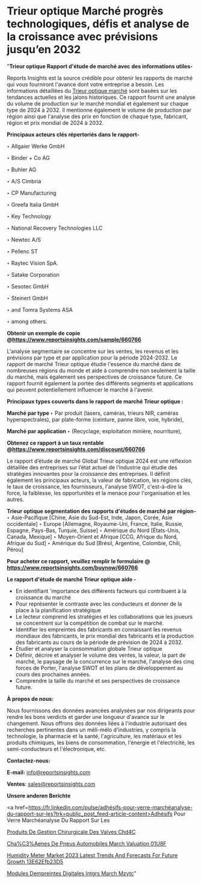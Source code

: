 # Trieur optique Marché progrès technologiques, défis et analyse de la croissance avec prévisions jusqu’en 2032

"<strong>Trieur optique Rapport d'étude de marché avec des informations utiles-</strong>

Reports Insights est la source crédible pour obtenir les rapports de marché qui vous fourniront l'avance dont votre entreprise a besoin. Les informations détaillées du <a href=https://www.reportsinsights.com/sample/660766>Trieur optique marché</a> sont basées sur les tendances actuelles et les jalons historiques. Ce rapport fournit une analyse du volume de production sur le marché mondial et également sur chaque type de 2024 à 2032. Il mentionne également le volume de production par région ainsi que l'analyse des prix en fonction de chaque type, fabricant, région et prix mondial de 2024 à 2032.

<b>Principaux acteurs clés répertoriés dans le rapport-</b>

‣ Allgaier Werke GmbH

‣ Binder + Co AG

‣ Buhler AG

‣ A/S Cimbria

‣ CP Manufacturing

‣ Greefa Italia GmbH

‣ Key Technology

‣ National Recovery Technologies LLC

‣ Newtec A/S

‣ Pellenc ST

‣ Raytec Vision SpA.

‣ Satake Corporation

‣ Sesotec GmbH

‣ Steinert GmbH

‣ and Tomra Systems ASA

‣ among others.

<strong><b>Obtenir un exemple de copie @</b></strong><a href=https://www.reportsinsights.com/sample/660766><strong><b>https://www.reportsinsights.com/sample/660766</b></strong></a>

L'analyse segmentaire se concentre sur les ventes, les revenus et les prévisions par type et par application pour la période 2024-2032. Le rapport de marché Trieur optique étudie l'essence du marché dans de nombreuses régions du monde et aide à comprendre non seulement la taille du marché, mais également ses perspectives de croissance future. Ce rapport fournit également la portée des différents segments et applications qui peuvent potentiellement influencer le marché à l'avenir.

<strong>Principaux types couverts dans le rapport de marché Trieur optique :</strong>

<strong>Marché par type </strong>
‣ Par produit (lasers, caméras, trieurs NIR, caméras hyperspectrales), par plate-forme (ceinture, panne libre, voie, hybride),

<strong>Marché par application </strong>
‣ (Recyclage, exploitation minière, nourriture),

<strong><b>Obtenez ce rapport à un taux rentable @</b></strong><a href=https://www.reportsinsights.com/discount/660766><strong><b>https://www.reportsinsights.com/discount/660766</b></strong></a>

Le rapport d’étude de marché Global Trieur optique 2024 est une réflexion détaillée des entreprises sur l’état actuel de l’industrie qui étudie des stratégies innovantes pour la croissance des entreprises. Il définit également les principaux acteurs, la valeur de fabrication, les régions clés, le taux de croissance, les fournisseurs, l'analyse SWOT, c'est-à-dire la force, la faiblesse, les opportunités et la menace pour l'organisation et les autres.

<strong>Trieur optique segmentation des rapports d'études de marché par région-</strong>
‣ Asie-Pacifique [Chine, Asie du Sud-Est, Inde, Japon, Corée, Asie occidentale]
‣ Europe [Allemagne, Royaume-Uni, France, Italie, Russie, Espagne, Pays-Bas, Turquie, Suisse]
‣ Amérique du Nord [États-Unis, Canada, Mexique]
‣ Moyen-Orient et Afrique [CCG, Afrique du Nord, Afrique du Sud]
‣ Amérique du Sud [Brésil, Argentine, Colombie, Chili, Pérou]

<strong>Pour acheter ce rapport, veuillez remplir le formulaire @   <a href=https://www.reportsinsights.com/buynow/660766>https://www.reportsinsights.com/buynow/660766</a></strong>

<strong>Le rapport d'étude de marché Trieur optique aide -</strong>
<ul>
  <li>En identifiant 'importance des différents facteurs qui contribuent à la croissance du marché</li>
  <li>Pour représenter le contraste avec les conducteurs et donner de la place à la planification stratégique</li>
  <li>Le lecteur comprend les stratégies et les collaborations que les joueurs se concentrent sur la compétition de combat sur le marché.</li>
  <li>Identifier les empreintes des fabricants en connaissant les revenus mondiaux des fabricants, le prix mondial des fabricants et la production des fabricants au cours de la période de prévision de 2024 à 2032.</li>
  <li>Étudier et analyser la consommation globale Trieur optique</li>
  <li>Définir, décrire et analyser le volume des ventes, la valeur, la part de marché, le paysage de la concurrence sur le marché, l'analyse des cinq forces de Porter, l'analyse SWOT et les plans de développement au cours des prochaines années.</li>
  <li>Comprendre la taille du marché et ses perspectives de croissance future.</li>
</ul>
<strong>À propos de nous:</strong>

Nous fournissons des données avancées analysées par nos dirigeants pour rendre les bons verdicts et garder une longueur d'avance sur le changement. Nous offrons des données liées à l'industrie autorisant des recherches pertinentes dans un méli-mélo d'industries, y compris la technologie, la pharmacie et la santé, l'agriculture, les matériaux et les produits chimiques, les biens de consommation, l'énergie et l'électricité, les semi-conducteurs et l'électronique, etc.

<strong>Contactez-nous:</strong>

<strong>E-mail:</strong> <a href=mailto:info@reportsinsights.com>info@reportsinsights.com</a>

<strong>Ventes</strong>: <a href=mailto:sales@reportsinsights.com>sales@reportsinsights.com</a>

<strong>Unsere anderen Berichte</strong>

<a href=https://fr.linkedin.com/pulse/adhésifs-pour-verre-marchéanalyse-du-rapport-sur-les?trk=public_post_feed-article-content>Adhésifs Pour Verre Marchéanalyse Du Rapport Sur Les</a>

<a href=https://www.linkedin.com/pulse/produits-de-gestion-chirurgicale-des-valves-chd4c/>Produits De Gestion Chirurgicale Des Valves Chd4C</a>

<a href=https://www.linkedin.com/pulse/cha%C3%AEnes-de-pneus-automobiles-march%C3%A9-%C3%A9valuation-01u8f/>Cha%C3%Aenes De Pneus Automobiles March Valuation 01U8F</a>

<a href=https://medium.com/@aaradhyashinde84758/humidity-meter-market-2023-latest-trends-and-forecasts-for-future-growth-13e62efb23d5>Humidity Meter Market 2023 Latest Trends And Forecasts For Future Growth 13E62Efb23D5</a>

<a href=https://www.linkedin.com/pulse/modules-dempreintes-digitales-int%C3%A9gr%C3%A9s-march%C3%A9-mzytc/>Modules Dempreintes Digitales Intgrs March Mzytc</a>"
